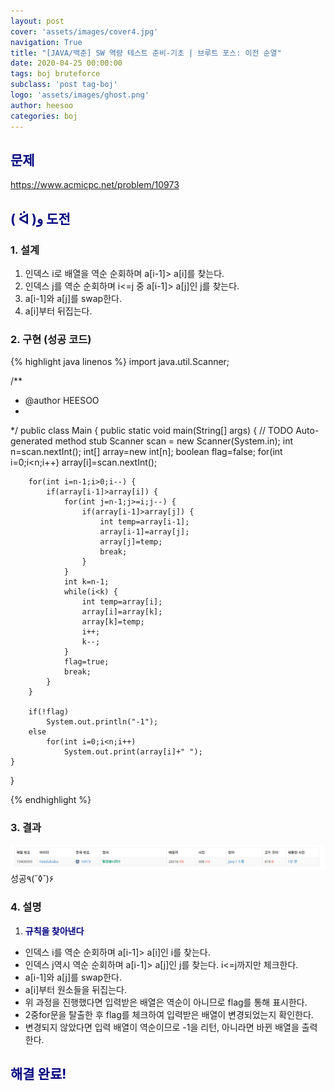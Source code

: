 ```yaml
---
layout: post
cover: 'assets/images/cover4.jpg'
navigation: True
title: "[JAVA/백준] SW 역량 테스트 준비-기초 | 브루트 포스: 이전 순열"
date: 2020-04-25 00:00:00
tags: boj bruteforce
subclass: 'post tag-boj'
logo: 'assets/images/ghost.png'
author: heesoo
categories: boj
---
```

## <span style="color:navy">문제</span>
<https://www.acmicpc.net/problem/10973>

## <span style="color:navy">( ᐛ )و 도전</span>

### 1. 설계
1. 인덱스 i로 배열을 역순 순회하며 a[i-1]> a[i]를 찾는다.
2. 인덱스 j를 역순 순회하며 i<=j 중 a[i-1]> a[j]인 j를 찾는다.
3. a[i-1]와 a[j]를 swap한다.
4. a[i]부터 뒤집는다.

### 2. 구현 (성공 코드)
{% highlight java linenos %}
import java.util.Scanner;

/**
 * @author HEESOO
 *
 */
public class Main {
	public static void main(String[] args) {
		// TODO Auto-generated method stub
		Scanner scan = new Scanner(System.in);
		int n=scan.nextInt();
		int[] array=new int[n];
		boolean flag=false;
		for(int i=0;i<n;i++)
			array[i]=scan.nextInt();
		
		for(int i=n-1;i>0;i--) {
			if(array[i-1]>array[i]) {
				for(int j=n-1;j>=i;j--) {
					if(array[i-1]>array[j]) {
						int temp=array[i-1];
						array[i-1]=array[j];
						array[j]=temp;
						break;
					}
				}
				int k=n-1;
				while(i<k) {
					int temp=array[i];
					array[i]=array[k];
					array[k]=temp;
					i++;
					k--;
				}
				flag=true;
				break;
			}
		}
		
		if(!flag)
			System.out.println("-1");
		else
			for(int i=0;i<n;i++) 
				System.out.print(array[i]+" ");
	}
}

{% endhighlight %}

### 3. 결과
![실행결과](./assets/images/200425_2.PNG)
성공٩(˘◊˘)۶  

### 4. 설명
1. **<span style="color:navy">규칙을 찾아낸다</span>**
- 인덱스 i를 역순 순회하며 a[i-1]> a[i]인 i를 찾는다.
- 인덱스 j역시 역순 순회하며 a[i-1]> a[j]인 j를 찾는다. i<=j까지만 체크한다.
- a[i-1]와 a[j]를 swap한다.
- a[i]부터 원소들을 뒤집는다.
- 위 과정을 진행했다면 입력받은 배열은 역순이 아니므로 flag를 통해 표시한다.
- 2중for문을 탈출한 후 flag를 체크하여 입력받은 배열이 변경되었는지 확인한다.
- 변경되지 않았다면 입력 배열이 역순이므로 -1을 리턴, 아니라면 바뀐 배열을 출력한다.

## <span style="color:navy">해결 완료!</span>
